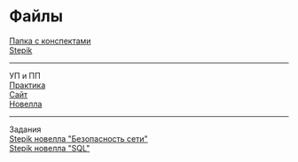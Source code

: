 # Файлы
[Папка с конспектами](https://drive.google.com/drive/folders/1Eeh4nMUp5IfDFlQU-6go7PZcpAjNJ9pz?usp=sharing)
<br>
[Stepik](https://stepik.org/users/656256030/profile?auth=registration)
____
УП и ПП
<br>
[Практика](https://drive.google.com/drive/folders/11vUHwepZBJCFFi2cV3J00BtpSpVmt0jj)
<br>
[Сайт](http://car-rental1.tilda.ws)
<br>
[Новелла](https://deviant1407.github.io/Info-Security-and-Data-Base/ПП/ПП.html)
____
Задания
<br>
[Stepik новелла "Безопасность сети"](https://deviant1407.github.io/Info-Security-and-Data-Base/Stepik_Nov/Stepik.html)
<br>
[Stepik новелла "SQL"](https://deviant1407.github.io/Info-Security-and-Data-Base/Stepik_Nov_2/Stepik_Nov_2.html)
